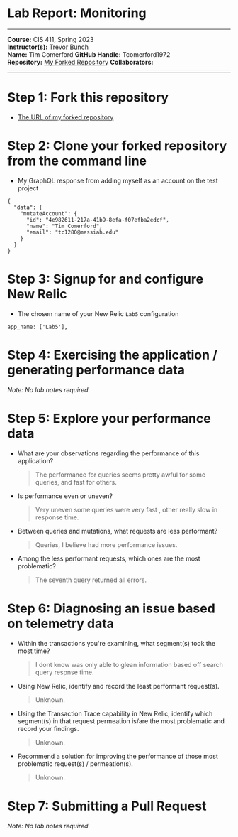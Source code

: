 # Lab Report: Monitoring
___
**Course:** CIS 411, Spring 2023  
**Instructor(s):** [Trevor Bunch](https://github.com/trevordbunch)  
**Name:** Tim Comerford
**GitHub Handle:** Tcomerford1972  
**Repository:** [My Forked Repository](https://github.com/TComerford1972/cis411_lab5_Monitoring.git)
**Collaborators:** 
___

# Step 1: Fork this repository
- [The URL of my forked repository](https://github.com/TComerford1972/cis411_lab5_Monitoring.git)

# Step 2: Clone your forked repository from the command line
- My GraphQL response from adding myself as an account on the test project
```
{
  "data": {
    "mutateAccount": {
      "id": "4e982611-217a-41b9-8efa-f07efba2edcf",
      "name": "Tim Comerford",
      "email": "tc1280@messiah.edu"
    }
  }
}
```

# Step 3: Signup for and configure New Relic
- The chosen name of your New Relic ```Lab5``` configuration
```
app_name: ['Lab5'],
```

# Step 4: Exercising the application / generating performance data

_Note: No lab notes required._

# Step 5: Explore your performance data
* What are your observations regarding the performance of this application? 
  > The performance for queries seems pretty awful for some queries, and fast for others.
* Is performance even or uneven? 
  > Very uneven some queries were very fast , other really slow in response time.
* Between queries and mutations, what requests are less performant? 
  > Queries, I believe had more performance issues.
* Among the less performant requests, which ones are the most problematic?
  > The seventh query returned all errors.

# Step 6: Diagnosing an issue based on telemetry data
* Within the transactions you're examining, what segment(s) took the most time?
  > I dont know was only able to glean information based off search query respnse time.
* Using New Relic, identify and record the least performant request(s).
  > Unknown.
* Using the Transaction Trace capability in New Relic, identify which segment(s) in that request permeation is/are the most problematic and record your findings.
  >Unknown.
* Recommend a solution for improving the performance of those most problematic request(s) / permeation(s).
  > Unknown.

# Step 7: Submitting a Pull Request
_Note: No lab notes required._
